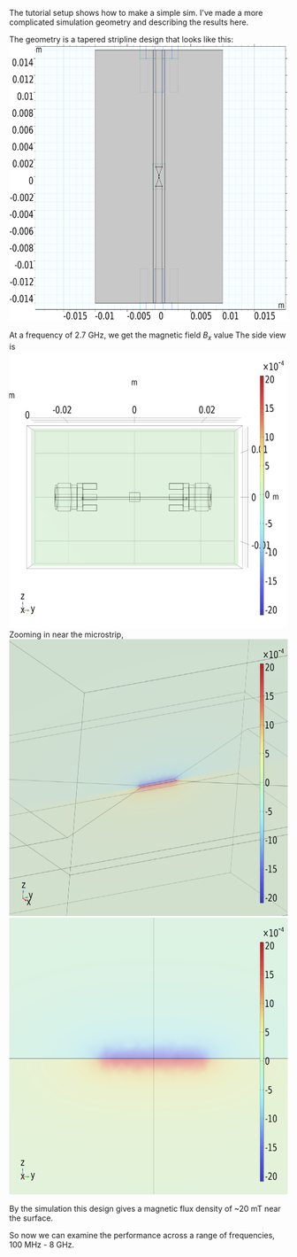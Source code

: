 The tutorial setup shows how to make a simple sim.
I've made a more complicated simulation geometry and describing the results here.

The geometry is a tapered stripline design that looks like this:
<img src='./images/results_02.png' width="700" height="500">

At a frequency of 2.7 GHz, we get the magnetic field $B_x$ value
The side view is 
<img src='./images/results_03.png' width="700" height="500">
Zooming in near the microstrip, 
<img src='./images/results_05.png' width="700" height="500">
<img src='./images/results_06.png' width="700" height="500">

By the simulation this design gives a magnetic flux density of ~20 mT near the surface. 


So now we can examine the performance across a range of frequencies, 100 MHz - 8 GHz. 
